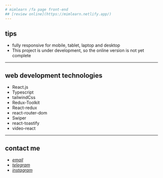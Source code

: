 ```yaml
---
# mimlearn /fa page front-end
## [review online](https://mimlearn.netlify.app/)
---
```


## tips

- fully responsive for mobile, tablet, laptop and desktop
- This project is under development, so the online version is not yet complete

---

## web development technologies

- React.js
- Typescript
- tailwindCss
- Redux-Toolkit
- React-redux
- react-router-dom
- Swiper
- react-toastify
- video-react

---

## contact me

- _[email](mailto:051.mhmdzynaly977@gmail.com)_
- _[telegram](https://t.me/zeynali2003/)_
- _[instagram](https://instagram.com/zeynali2003/)_
